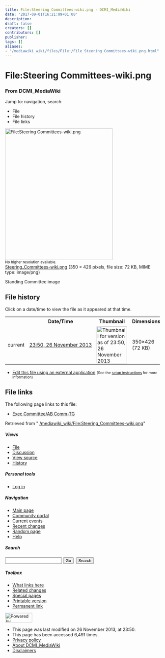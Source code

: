 ```yaml
---
title: File:Steering Committees-wiki.png - DCMI_MediaWiki
date: '2017-09-01T16:21:09+01:00'
description: 
draft: false
creators: []
contributors: []
publisher: 
tags: []
aliases:
- "/mediawiki_wiki/files/File:/File_Steering_Committees-wiki.png.html"
---
```


<a id="top"></a>
# File:Steering Committees-wiki.png

### From DCMI\_MediaWiki

Jump to: navigation, search
<!-- start content -->
- File
- File history
- File links

 [<img alt="File:Steering Committees-wiki.png" src="/images/a/a7/Steering_Committees-wiki.png" width="350" height="426">](/mediawiki_wiki/files/Steering_Committees-wiki.png)  
<small>No higher resolution available.</small>  
 [Steering\_Committees-wiki.png](/images/a/a7/Steering_Committees-wiki.png)‎ (350 × 426 pixels, file size: 72 KB, MIME type: image/png)

Standing Committee image

<!-- 
NewPP limit report
Preprocessor node count: 1/1000000
Post-expand include size: 0/2097152 bytes
Template argument size: 0/2097152 bytes
Expensive parser function count: 0/100
-->
## File history

Click on a date/time to view the file as it appeared at that time.

<table class="wikitable filehistory">
  <tr>
    <td></td>
    <th>Date/Time</th>
    <th>Thumbnail</th>
    <th>Dimensions</th>
    <th>User</th>
    <th>Comment</th>
  </tr>
  <tr>
    <td>current</td>
    <td class="filehistory-selected" style="white-space: nowrap;"><a href="/mediawiki_wiki/files/Steering_Committees-wiki.png">23:50, 26 November 2013</a></td>
    <td><a href="/images/a/a7/Steering_Committees-wiki.png"><img alt="Thumbnail for version as of 23:50, 26 November 2013" src="/images/a/a7/Steering_Committees-wiki.png" width="99" height="120"></a></td>
    <td>350×426 <span style="white-space: nowrap;">(72 KB)</span>
    </td>
    <td>
      <a href="/index.php?title=User:StuartSutton&amp;action=edit&amp;redlink=1" class="new mw-userlink" title="User:StuartSutton (page does not exist)">StuartSutton</a> <span style="white-space: nowrap;"> <span class="mw-usertoollinks">(<a href="/index.php?title=User_talk:StuartSutton&amp;action=edit&amp;redlink=1" class="new" title="User talk:StuartSutton (page does not exist)">Talk</a> | <a href="/index.php/Special:Contributions/StuartSutton" title="Special:Contributions/StuartSutton">contribs</a>)</span></span>
    </td>
    <td> <span class="comment">(Standing Committee image)</span>
    </td>
  </tr>
</table>

  

- [Edit this file using an external application](/index.php?title=File:Steering_Committees-wiki.png&action=edit&externaledit=true&mode=file "File:Steering Committees-wiki.png") <small>(See the <a href="http://www.mediawiki.org/wiki/Manual:External_editors" class="external text" rel="nofollow">setup instructions</a> for more information)</small>

## File links

The following page links to this file:

- [Exec Committee/AB Comm-TG](/index.php/Exec_Committee/AB_Comm-TG "Exec Committee/AB Comm-TG")

Retrieved from " [/mediawiki_wiki/File:Steering\_Committees-wiki.png](/mediawiki_wiki/files/File:/File:Steering_Committees-wiki.png.html)"

<!-- end content -->

##### Views

- [File](/mediawiki_wiki/files/File:/File:Steering_Committees-wiki.png.html)
- [Discussion](/index.php?title=File_talk:Steering_Committees-wiki.png&action=edit&redlink=1 "Discussion about the content page [t]")
- [View source](/index.php?title=File:Steering_Committees-wiki.png&action=edit "This page is protected.
You can view its source [e]")
- [History](/index.php?title=File:Steering_Committees-wiki.png&action=history "Past revisions of this page [h]")

##### Personal tools

- [Log in](/index.php?title=Special:UserLogin&returnto=File:Steering_Committees-wiki.png "You are encouraged to log in; however, it is not mandatory [o]")

<script type="text/javascript"> if (window.isMSIE55) fixalpha(); </script>

##### Navigation

- [Main page](/index.php/Main_Page "Visit the main page [z]")
- [Community portal](/index.php/DCMI_MediaWiki:Community_portal "About the project, what you can do, where to find things")
- [Current events](/index.php/DCMI_MediaWiki:Current_events "Find background information on current events")
- [Recent changes](/index.php/Special:RecentChanges "The list of recent changes in the wiki [r]")
- [Random page](/index.php/Special:Random "Load a random page [x]")
- [Help](/index.php/Help:Contents "The place to find out")

##### <label for="searchInput">Search</label>

<form action="/index.php" id="searchform">
				<input type="hidden" name="title" value="Special:Search">
				<input id="searchInput" title="Search DCMI_MediaWiki" accesskey="f" type="search" name="search">
				<input type="submit" name="go" class="searchButton" id="searchGoButton" value="Go" title="Go to a page with this exact name if exists"> 
				<input type="submit" name="fulltext" class="searchButton" id="mw-searchButton" value="Search" title="Search the pages for this text">
			</form>

##### Toolbox

- [What links here](/index.php/Special:WhatLinksHere/File:Steering_Committees-wiki.png "List of all wiki pages that link here [j]")
- [Related changes](/index.php/Special:RecentChangesLinked/File:Steering_Committees-wiki.png "Recent changes in pages linked from this page [k]")
- [Special pages](/index.php/Special:SpecialPages "List of all special pages [q]")
- [Printable version](/index.php?title=File:Steering_Committees-wiki.png&printable=yes "Printable version of this page [p]")
- [Permanent link](/index.php?title=File:Steering_Committees-wiki.png&oldid=5576 "Permanent link to this revision of the page")

<!-- end of the left (by default at least) column -->

 [<img src="/skins/common/images/poweredby_mediawiki_88x31.png" height="31" width="88" alt="Powered by MediaWiki">](http://www.mediawiki.org/)

- This page was last modified on 26 November 2013, at 23:50.
- This page has been accessed 6,491 times.
- [Privacy policy](/index.php/DCMI_MediaWiki:Privacy_policy "DCMI MediaWiki:Privacy policy")
- [About DCMI\_MediaWiki](/index.php/DCMI_MediaWiki:About "DCMI MediaWiki:About")
- [Disclaimers](/index.php/DCMI_MediaWiki:General_disclaimer "DCMI MediaWiki:General disclaimer")

<script>if (window.runOnloadHook) runOnloadHook();</script><!-- Served in 0.451 secs. -->
